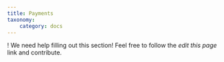 ```yaml
---
title: Payments
taxonomy:
    category: docs
---
```


! We need help filling out this section! Feel free to follow the *edit this page* link and contribute.
